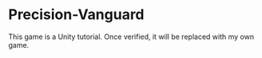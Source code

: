 # Precision-Vanguard
This game is a Unity tutorial. Once verified, it will be replaced with my own game.

